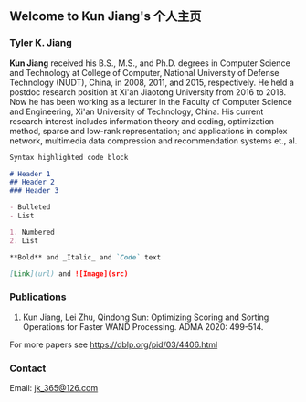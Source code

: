 ## Welcome to Kun Jiang's 个人主页

### Tyler K. Jiang

**Kun Jiang** received his B.S., M.S., and Ph.D. degrees in Computer Science and Technology at College of Computer, National University of Defense Technology (NUDT), China, in 2008, 2011, and 2015, respectively. He held a postdoc research position at Xi'an Jiaotong University from 2016 to 2018. Now he has been working as a lecturer in the Faculty of Computer Science and Engineering, Xi'an University of Technology, China. His current research interest includes information theory and coding, optimization method, sparse and low-rank representation; and applications in complex network, multimedia data compression and recommendation systems et., al.

```markdown
Syntax highlighted code block

# Header 1
## Header 2
### Header 3

- Bulleted
- List

1. Numbered
2. List

**Bold** and _Italic_ and `Code` text

[Link](url) and ![Image](src)
```



### Publications
1. Kun Jiang, Lei Zhu, Qindong Sun: Optimizing Scoring and Sorting Operations for Faster WAND Processing. ADMA 2020: 499-514.

For more papers see https://dblp.org/pid/03/4406.html

### Contact

Email: jk_365@126.com
